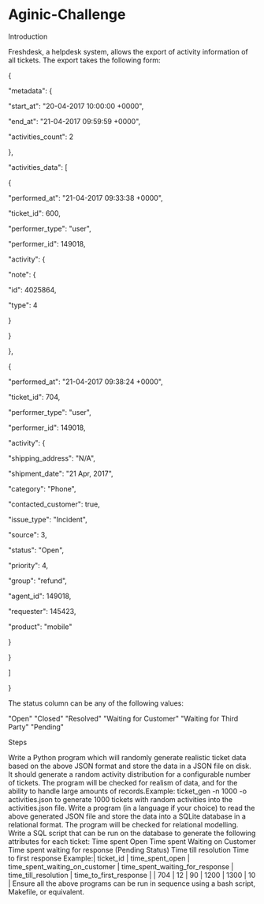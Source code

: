 # Aginic-Challenge

Introduction

Freshdesk, a helpdesk system, allows the export of activity information of all tickets. The export takes the following form:

{

"metadata": {

"start_at": "20-04-2017 10:00:00 +0000",

"end_at": "21-04-2017 09:59:59 +0000",

"activities_count": 2

},

"activities_data": [

{

"performed_at": "21-04-2017 09:33:38 +0000",

"ticket_id": 600,

"performer_type": "user",

"performer_id": 149018,

"activity": {

"note": {

"id": 4025864,

"type": 4

}

}

},

{

"performed_at": "21-04-2017 09:38:24 +0000",

"ticket_id": 704,

"performer_type": "user",

"performer_id": 149018,

"activity": {

"shipping_address": "N/A",

"shipment_date": "21 Apr, 2017",

"category": "Phone",

"contacted_customer": true,

"issue_type": "Incident",

"source": 3,

"status": "Open",

"priority": 4,

"group": "refund",

"agent_id": 149018,

"requester": 145423,

"product": "mobile"

}

}

]

}

The status column can be any of the following values:

"Open"
"Closed"
"Resolved"
"Waiting for Customer"
"Waiting for Third Party"
"Pending"

Steps

Write a Python program which will randomly generate realistic ticket data based on the above JSON format and store the data in a JSON file on disk. It should generate a random activity distribution for a configurable number of tickets. The program will be checked for realism of data, and for the ability to handle large amounts of records.Example: ticket_gen -n 1000 -o activities.json to generate 1000 tickets with random activities into the activities.json file.
Write a program (in a language if your choice) to read the above generated JSON file and store the data into a SQLite database in a relational format. The program will be checked for relational modelling.
Write a SQL script that can be run on the database to generate the following attributes for each ticket:
Time spent Open
Time spent Waiting on Customer
Time spent waiting for response (Pending Status)
Time till resolution
Time to first response
Example:| ticket_id | time_spent_open | time_spent_waiting_on_customer | time_spent_waiting_for_response | time_till_resolution | time_to_first_response | | 704 | 12 | 90 | 1200 | 1300 | 10 |
Ensure all the above programs can be run in sequence using a bash script, Makefile, or equivalent.
